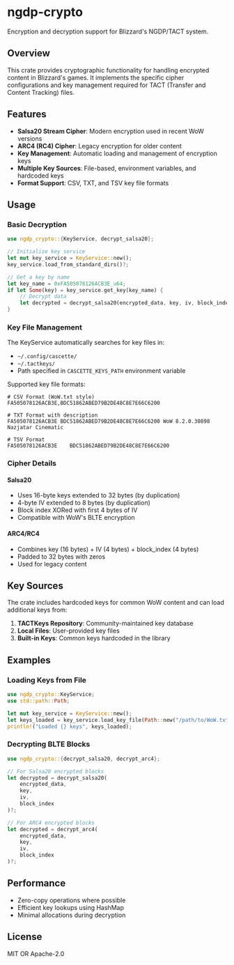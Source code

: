 # ngdp-crypto

Encryption and decryption support for Blizzard's NGDP/TACT system.

## Overview

This crate provides cryptographic functionality for handling encrypted content in Blizzard's games. It implements the specific cipher configurations and key management required for TACT (Transfer and Content Tracking) files.

## Features

- **Salsa20 Stream Cipher**: Modern encryption used in recent WoW versions
- **ARC4 (RC4) Cipher**: Legacy encryption for older content
- **Key Management**: Automatic loading and management of encryption keys
- **Multiple Key Sources**: File-based, environment variables, and hardcoded keys
- **Format Support**: CSV, TXT, and TSV key file formats

## Usage

### Basic Decryption

```rust
use ngdp_crypto::{KeyService, decrypt_salsa20};

// Initialize key service
let mut key_service = KeyService::new();
key_service.load_from_standard_dirs()?;

// Get a key by name
let key_name = 0xFA505078126ACB3E_u64;
if let Some(key) = key_service.get_key(key_name) {
    // Decrypt data
    let decrypted = decrypt_salsa20(encrypted_data, key, iv, block_index)?;
}
```

### Key File Management

The KeyService automatically searches for key files in:
- `~/.config/cascette/`
- `~/.tactkeys/`
- Path specified in `CASCETTE_KEYS_PATH` environment variable

Supported key file formats:

```text
# CSV Format (WoW.txt style)
FA505078126ACB3E,BDC51862ABED79B2DE48C8E7E66C6200

# TXT Format with description
FA505078126ACB3E BDC51862ABED79B2DE48C8E7E66C6200 WoW 8.2.0.30898 Nazjatar Cinematic

# TSV Format
FA505078126ACB3E	BDC51862ABED79B2DE48C8E7E66C6200
```

### Cipher Details

#### Salsa20
- Uses 16-byte keys extended to 32 bytes (by duplication)
- 4-byte IV extended to 8 bytes (by duplication)  
- Block index XORed with first 4 bytes of IV
- Compatible with WoW's BLTE encryption

#### ARC4/RC4
- Combines key (16 bytes) + IV (4 bytes) + block_index (4 bytes)
- Padded to 32 bytes with zeros
- Used for legacy content

## Key Sources

The crate includes hardcoded keys for common WoW content and can load additional keys from:

1. **TACTKeys Repository**: Community-maintained key database
2. **Local Files**: User-provided key files
3. **Built-in Keys**: Common keys hardcoded in the library

## Examples

### Loading Keys from File

```rust
use ngdp_crypto::KeyService;
use std::path::Path;

let mut key_service = KeyService::new();
let keys_loaded = key_service.load_key_file(Path::new("/path/to/WoW.txt"))?;
println!("Loaded {} keys", keys_loaded);
```

### Decrypting BLTE Blocks

```rust
use ngdp_crypto::{decrypt_salsa20, decrypt_arc4};

// For Salsa20 encrypted blocks
let decrypted = decrypt_salsa20(
    encrypted_data,
    key,
    iv,
    block_index
)?;

// For ARC4 encrypted blocks
let decrypted = decrypt_arc4(
    encrypted_data,
    key,
    iv,
    block_index
)?;
```

## Performance

- Zero-copy operations where possible
- Efficient key lookups using HashMap
- Minimal allocations during decryption

## License

MIT OR Apache-2.0